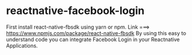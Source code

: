 # reactnative-facebook-login

First install react-native-fbsdk using yarn or npm.
Link ===> https://www.npmjs.com/package/react-native-fbsdk
By using this easy to understand code you can integrate Facebook Login in your Reactnative Applications.
